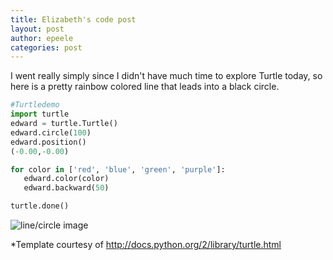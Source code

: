 ```yaml
---
title: Elizabeth's code post
layout: post
author: epeele
categories: post
---
```


I went really simply since I didn't have much time to explore Turtle today, so here is a pretty rainbow colored line that leads into a black circle.

```python
#Turtledemo
import turtle
edward = turtle.Turtle()
edward.circle(100)
edward.position()
(-0.00,-0.00)

for color in ['red', 'blue', 'green', 'purple']:
   edward.color(color)
   edward.backward(50)

turtle.done()
```

![line/circle image](http://www.flickr.com/photos/101527450@N05/9714663450/)

*Template courtesy of http://docs.python.org/2/library/turtle.html



